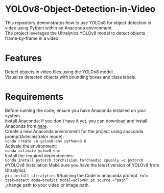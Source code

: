 # YOLOv8-Object-Detection-in-Video
This repository demonstrates how to use YOLOv8 for object detection in video using Python within an Anaconda environment.<br>
  The project leverages the Ultralytics YOLOv8 model to detect objects frame-by-frame in a video.
# Features
Detect objects in video files using the YOLOv8 model.<br>
Visualize detected objects with bounding boxes and class labels.
# Requirements
Before running the code, ensure you have Anaconda installed on your system.<br>
Install Anaconda: If you don't have it yet, you can download and install Anaconda from [here](https://docs.anaconda.com/anaconda/install/windows/). <br>
Create a new Anaconda environment for the project using anaconda prompt(Administrator mode):<br>
`conda create -n yolov8-env python=3.8`<br>
Activate the environment:<br>
`conda activate yolov8-env`<br>
Install the required dependencies:<br>
`Conda install pytorch torchvision torchaudio cpuonly –c pytorch`
#YOLOv8 Installation
Make sure you have the latest version of YOLOv8 from Ultralytics.<br>
`pip install ultralytics`
#Running the Code in anaconda prompt.
`Yolo task=detect mode=predict model=yolov8n.pt source =“path”`<br>
,change path to your video or image path.




